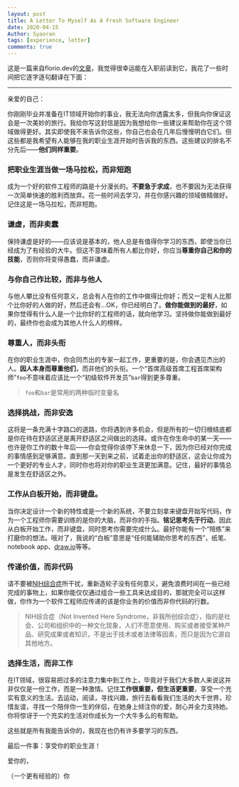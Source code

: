 ```yaml
---
layout: post
title: A Letter To Myself As A Fresh Software Engineer
date: 2020-04-15
Author: Syaoran
tags: [experience, letter]
comments: true
---
```


这是一篇来自florio.dev的[文章](https://www.florio.dev/20200328-letter-to-myself/)，我觉得很幸运能在入职前读到它，我花了一些时间把它逐字逐句翻译在下面：

---

亲爱的自己：

你刚刚毕业并准备在IT领域开始你的事业，我无法向你透露太多，但我向你保证这会是一次美妙的旅行。我给你写这封信是因为我想给你一些建议来帮助你在这个领域做得更好。其实即使我不来告诉你这些，你自己也会在几年后慢慢明白它们。但这些都是我希望有人能够在我的职业生涯开始时告诉我的东西。这些建议的排名不分先后——**他们同样重要**。

### 把职业生涯当做一场马拉松，而非短跑

成为一个好的软件工程师的路是十分漫长的。**不要急于求成**，也不要因为无法获得一次简单快速的胜利而放弃。花一些时间去学习，并在你感兴趣的领域做精做好。记住这是一场马拉松，而非短跑。

### 谦虚，而非卖蠢

保持谦虚是好的——应该说是基本的，他人总是有值得你学习的东西，即使当你已经成为了有经验的大牛。但这不意味着所有人都比你好，你应当**尊重你自己和你的技能**，否则你将变得愚蠢，而非谦虚。

### 与你自己作比较，而非与他人

与他人攀比没有任何意义，总会有人在你的工作中做得比你好；而又一定有人比那个比你好的人做的好，然后还会有...OK，你已经明白了。**做你能做到的最好**，如果你觉得有什么人是一个比你好的工程师的话，就向他学习。坚持做你能做到最好的，最终你也会成为其他人什么人的榜样。

### 尊重人，而非头衔

在你的职业生涯中，你会同杰出的专家一起工作，更重要的是，你会遇见杰出的人。**因人本身而尊重他们**，而非他们的头衔。一个“首席高级首席工程首席架构师”`foo`不意味着应该比一个“初级软件开发员”`bar`得到更多尊重。
> `foo`和`bar`是常用的两种临时变量名  

### 选择挑战，而非安逸

这将是一条充满十字路口的道路，你将遇到许多机会，但是所有的一切归根结底都是你在待在舒适区还是离开舒适区之间做出的选择。或许在你生命中的某一天——也许是你工作的数十年后——你会觉得你该停下来休息一下，因为你已经对你完成的事情感到足够满意。直到那一天到来之前，试着走出你的舒适区，这会让你成为一个更好的专业人才，同时你也将对你的职业生涯更加满意。记住，最好的事情总是发生在舒适区之外。

### 工作从白板开始，而非键盘。

当你决定设计一个新的特性或是一个新的系统，不要立刻拿来键盘开始写代码，作为一个工程师你需要训练的是你的大脑，而非你的手指。**铭记思考先于行动**。因此从白板开始工作，而非键盘，同时思考你需要完成什么。最好你能有一个“陪练”来打磨你的想法。哦对了，我说的“白板”意思是“任何能辅助你思考的东西”，纸笔、notebook app、[draw.io](https://app.diagrams.net/)等等。

### 传递价值，而非代码

请不要被[NIH综合症](https://en.wikipedia.org/wiki/Not_invented_here)所干扰，重新造轮子没有任何意义，避免浪费时间在一些已经完成的事物上，如果你能仅仅通过组合一些工具来达成目的，那就完全可以这样做，你作为一个软件工程师应传递的该是你业务的价值而非你代码的行数。
> NIH综合症（Not Invented Here Syndrome，非我所创综合症），指的是社会、公司和组织中的一种文化现象，人们不愿意使用、购买或者接受某种产品、研究成果或者知识，不是出于技术或者法律等因素，而只是因为它源自其他地方。  

### 选择生活，而非工作

在IT领域，很容易把过多的注意力集中到工作上，毕竟对于我们大多数人来说这并非仅仅是一份工作，而是一种激情。记住**工作很重要，但生活更重要**，享受一个充实有意义的生活。去运动，阅读，寻找兴趣，旅行去看看我们生活的大千世界，珍惜友谊，寻找一个陪伴你一生的伴侣，在她身上倾注你的爱，耐心并全力支持她。你将惊讶于一个充实的生活对你成长为一个大牛多么的有帮助。

这些就是所有我能告诉你的，我现在也仍有许多要学习的东西。

最后一件事：享受你的职业生涯！

爱你的，

（一个更有经验的）你














